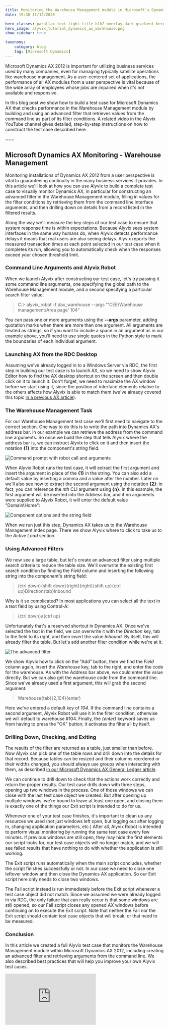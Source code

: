```yaml
---
title: Monitoring the Warehouse Management module in Microsoft's Dynamics AX
date: 19:30 11/12/2020

hero_classes: parallax text-light title-h1h2 overlay-dark-gradient hero-large
hero_image: alyvix_tutorial_dynamics_ax_warehouse.png
show_sidebar: true

taxonomy:
    category: blog
    tag: [Microsoft Dynamics]
---
```



Microsoft Dynamics AX 2012 is important for utilizing business services used by many companies, even for managing typically satellite operations like warehouse management. As a user-centered set of applications, the performance of all AX modules from a user perspective is vital because of the wide array of employees whose jobs are impaired when it's not available and responsive.

In this blog post we show how to build a test case for Microsoft Dynamics AX that checks performance in the Warehouse Management module by building and using an advanced filter that retrieves values from the command line as part of its filter conditions. A related video in the Alyvix YouTube channel gives detailed, step-by-step instructions on how to construct the test case described here.

===


## Microsoft Dynamics AX Monitoring - Warehouse Management

Monitoring installations of Dynamics AX 2012 from a user perspective is vital to guaranteeing continuity in the many business services it provides. In this article we'll look at how you can use Alyvix to build a complete test case to visually monitor Dynamics AX, in particular for constructing an advanced filter in the Warehouse Management module, filling in values for the filter conditions by retrieving them from the command line interface arguments, and then drilling down on details from a record listed in the filtered results.

Along the way we'll measure the key steps of our test case to ensure that system response time is within expectations. Because Alyvix sees system interfaces in the same way humans do, when Alyvix detects performance delays it means that real users are also seeing delays. Alyvix reports the measured transaction times at each point selected in our test case when it completes its run, allowing you to automatically check when the responses exceed your chosen threshold limit.


### Command Line Arguments and Alyvix Robot

When we launch Alyvix after constructing our test case, let's try passing it some command line arguments, one specifying the global path to the Warehouse Management module, and a second specifying a particular search filter value:

> C:\> alyvix_robot -f dax_warehouse --args "'CEE/Warehouse management/Area page' 104"

You can pass one or more arguments using the **--args** parameter, adding quotation marks when there are more than one argument. All arguments are treated as strings, so if you want to include a space in an argument as in our example above, you'll need to use single quotes in the Python style to mark the boundaries of each individual argument.


### Launching AX from the RDC Desktop

Assuming we've already logged in to a Windows Server via RDC, the first step in building our test case is to launch AX, so we need to show Alyvix Editor how to find the AX desktop shortcut on the screen and then double click on it to launch it. Don't forget, we need to maximize the AX window before we start using it, since the position of interface elements relative to the others affects how Alyvix is able to match them (we've already covered this topic [in a previous AX article](https://alyvix.com/blog/20200917_dynamics_ax)).


### The Warehouse Management Task

For our Warehouse Management test case we'll first need to navigate to the correct section. One way to do this is to write the path into Dynamics AX's address bar. In our example we can retrieve the address from the command line arguments. So once we build the step that tells Alyvix where the address bar is, we can instruct Alyvix to click on it and then insert the notation **{1}** into the component's string field.

![Command prompt with robot call and arguments](alyvix_tutorial_dynamics_ax_warehouse_01.png)

When Alyvix Robot runs the test case, it will extract the first argument and insert the argument in place of the **{1}** in the string. You can also add a default value by inserting a comma and a value after the number. Later on we'll also see how to extract the second argument using the notation **{2}**: in fact, you can reference the *nth* CLI argument using **{n}**. In this example, the first argument will be inserted into the Address bar, and if no arguments were supplied to Alyvix Robot, it will enter the default value "Domain\\Home":

![Component options and the string field](alyvix_tutorial_dynamics_ax_warehouse_02.png)

When we run just this step, Dynamics AX takes us to the Warehouse Management index page. There we show Alyvix where to click to take us to the *Active Load* section.


### Using Advanced Filters

We now see a large table, but let's create an advanced filter using multiple search criteria to reduce the table size. We'll overwrite the existing first search condition by finding the *Field* column and inserting the following string into the component's string field:

> {ctrl down}{shift down}{right}{right}{shift up}{ctrl up}Direction{tab}Inbound

Why is it so complicated? In most applications you can select all the text in a text field by using Control-A:

> {ctrl down}a{ctrl up}

Unfortunately that's a reserved shortcut in Dynamics AX. Once we've selected the text in the field, we can overwrite it with the *Direction* key, tab to the field to its right, and then insert the value *Inbound*. By itself, this will already filter the table. But let's add another filter condition while we're at it.

![The advanced filter](alyvix_tutorial_dynamics_ax_warehouse_03.png)

We show Alyvix how to click on the "Add" button, then we find the *Field* column again, insert the *Warehouse* key, tab to the right, and enter the code for the warehouse. As with the Address bar above, we could enter the value directly. But we can also get the warehouse code from the command line. Since we've already used a first argument, this will grab the second argument:

> Warehouse{tab}{2,104}{enter}

Here we've entered a default key of *104*. If the command line contains a second argument, Alyvix Robot will use it in the filter condition, otherwise we will default to warehouse \#104. Finally, the *{enter}* keyword saves us from having to press the "OK" button; it activates the filter all by itself.


### Drilling Down, Checking, and Exiting

The results of the filter are returned as a table, just smaller than before. Now Alyvix can pick one of the table rows and drill down into the details for that record. Because tables can be resized and their columns reordered or their widths changed, you should always use groups when interacting with them, as described [in our Microsoft Dynamics AX General Ledger article](https://alyvix.com/blog/20201021_dynamics_ax_ledger).

We can continue to drill down to check that the actions work correctly and return the proper results. Our test case drills down with three steps, opening up two windows in the process. One of those windows we can close with the last test case object we created. But after opening up multiple windows, we're bound to leave at least one open, and closing them is exactly one of the things our Exit script is intended to do for us.

Whenever one of your test case finishes, it's important to clean up any resources we used (not just windows left open, but logging out after logging in, changing application parameters, etc.) After all, Alyvix Robot is intended to perform visual monitoring by running the same test case every few minutes. If previous windows are still open, they may hide the first elements our script looks for, our test case objects will no longer match, and we will see failed results that have nothing to do with whether the application is still working.

The Exit script runs automatically when the main script concludes, whether the script finishes successfully or not. In our case we need to close one leftover window and then close the Dynamics AX application. So our Exit script here only needs to close two windows.

The Fail script instead is run immediately before the Exit script whenever a test case object did not match. Since we assumed we were already logged in via RDC, the only failure that can really occur is that some windows are still opened, so our Fail script closes any opened AX windows before continuing on to execute the Exit script. Note that neither the Fail nor the Exit script should contain test case objects that will break, or that need to be measured.


### Conclusion

In this article we created a full Alyvix test case that monitors the Warehouse Management module within Microsoft Dynamics AX 2012, including creating an advanced filter and retrieving arguments from the command line. We also described best practices that will help you improve your own Alyvix test cases.

<iframe width="288" height="162" src="https://www.youtube.com/embed/vGNgr7LJkm0?color=white&rel=0" frameborder="0" allow="accelerometer; autoplay; encrypted-media; gyroscope; picture-in-picture" allowfullscreen></iframe>
